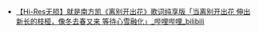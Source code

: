 - [【Hi-Res无损】就是南方凯《离别开出花》歌词纯享版「当离别开出花 伸出新长的枝桠，像冬去春又来 等待心雪融化」_哔哩哔哩_bilibili](https://www.bilibili.com/video/BV1Rp4y1d7FW/)
